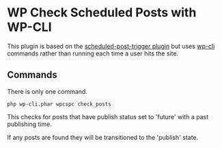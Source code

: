 # WP Check Scheduled Posts with WP-CLI

This plugin is based on the [scheduled-post-trigger plugin](https://wordpress.org/plugins/scheduled-post-trigger/) but uses [wp-cli](https://wp-cli.org/) commands rather than running each time a user hits the site.

## Commands

There is only one command.

    php wp-cli.phar wpcspc check_posts

This checks for posts that have publish status set to 'future' with a past publishing time.

If any posts are found they will be transitioned to the 'publish' state.